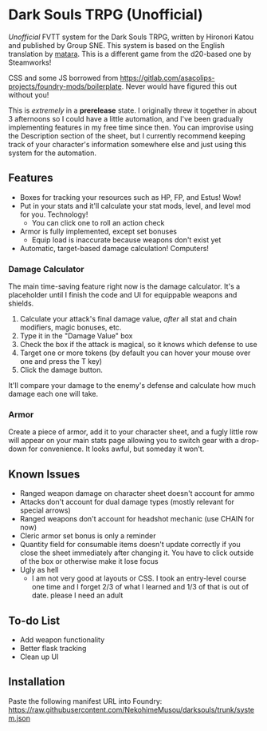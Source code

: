 # Dark Souls TRPG (Unofficial)

*Unofficial* FVTT system for the Dark Souls TRPG, written by Hironori Katou and published by Group SNE. This system is based on the English translation by [matara](https://mataramakesgames.carrd.co/). This is a different game from the d20-based one by Steamworks!

CSS and some JS borrowed from <https://gitlab.com/asacolips-projects/foundry-mods/boilerplate>. Never would have figured this out without you!

This is *extremely* in a **prerelease** state. I originally threw it together in about 3 afternoons so I could have a little automation, and I've been gradually implementing features in my free time since then. You can improvise using the Description section of the sheet, but I currently recommend keeping track of your character's information somewhere else and just using this system for the automation.

## Features

- Boxes for tracking your resources such as HP, FP, and Estus! Wow!
- Put in your stats and it'll calculate your stat mods, level, and level mod for you. Technology!
  - You can click one to roll an action check
- Armor is fully implemented, except set bonuses
  - Equip load is inaccurate because weapons don't exist yet
- Automatic, target-based damage calculation! Computers!

### Damage Calculator

The main time-saving feature right now is the damage calculator. It's a placeholder until I finish the code and UI for equippable weapons and shields.

1. Calculate your attack's final damage value, *after* all stat and chain modifiers, magic bonuses, etc.
2. Type it in the "Damage Value" box
3. Check the box if the attack is magical, so it knows which defense to use
4. Target one or more tokens (by default you can hover your mouse over one and press the T key)
5. Click the damage button.

It'll compare your damage to the enemy's defense and calculate how much damage each one will take.

### Armor

Create a piece of armor, add it to your character sheet, and a fugly little row will appear on your main stats page allowing you to switch gear with a drop-down for convenience. It looks awful, but someday it won't.

## Known Issues

- Ranged weapon damage on character sheet doesn't account for ammo
- Attacks don't account for dual damage types (mostly relevant for special arrows)
- Ranged weapons don't account for headshot mechanic (use CHAIN for now)
- Cleric armor set bonus is only a reminder
- Quantity field for consumable items doesn't update correctly if you close the sheet immediately after changing it. You have to click outside of the box or otherwise make it lose focus
- Ugly as hell
  - I am not very good at layouts or CSS. I took an entry-level course one time and I forget 2/3 of what I learned and 1/3 of that is out of date. please I need an adult

## To-do List

- Add weapon functionality
- Better flask tracking
- Clean up UI

## Installation

Paste the following manifest URL into Foundry: <https://raw.githubusercontent.com/NekohimeMusou/darksouls/trunk/system.json>
